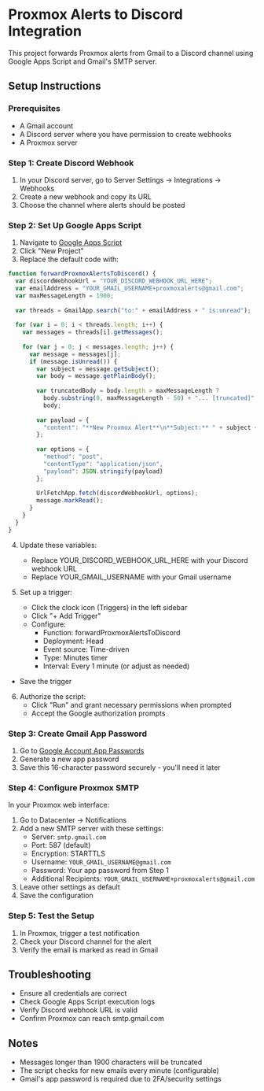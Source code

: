 # Proxmox Alerts to Discord Integration

This project forwards Proxmox alerts from Gmail to a Discord channel using Google Apps Script and Gmail's SMTP server.

## Setup Instructions

### Prerequisites
- A Gmail account
- A Discord server where you have permission to create webhooks
- A Proxmox server

### Step 1: Create Discord Webhook
1. In your Discord server, go to Server Settings → Integrations → Webhooks
2. Create a new webhook and copy its URL
3. Choose the channel where alerts should be posted

### Step 2: Set Up Google Apps Script
1. Navigate to [Google Apps Script](https://script.google.com/)
2. Click "New Project"
3. Replace the default code with:

```javascript
function forwardProxmoxAlertsToDiscord() {
  var discordWebhookUrl = "YOUR_DISCORD_WEBHOOK_URL_HERE";
  var emailAddress = "YOUR_GMAIL_USERNAME+proxmoxalerts@gmail.com";
  var maxMessageLength = 1900;
  
  var threads = GmailApp.search("to:" + emailAddress + " is:unread");
  
  for (var i = 0; i < threads.length; i++) {
    var messages = threads[i].getMessages();
    
    for (var j = 0; j < messages.length; j++) {
      var message = messages[j];
      if (message.isUnread()) {
        var subject = message.getSubject();
        var body = message.getPlainBody();
        
        var truncatedBody = body.length > maxMessageLength ? 
          body.substring(0, maxMessageLength - 50) + "... [truncated]" : 
          body;
          
        var payload = {
          "content": "**New Proxmox Alert**\n**Subject:** " + subject + "\n**Message:** " + truncatedBody
        };
        
        var options = {
          "method": "post",
          "contentType": "application/json",
          "payload": JSON.stringify(payload)
        };
        
        UrlFetchApp.fetch(discordWebhookUrl, options);
        message.markRead();
      }
    }
  }
}
```
4. Update these variables:
   - Replace YOUR_DISCORD_WEBHOOK_URL_HERE with your Discord webhook URL
   - Replace YOUR_GMAIL_USERNAME with your Gmail username

5. Set up a trigger:
   - Click the clock icon (Triggers) in the left sidebar
   - Click "+ Add Trigger"
   - Configure:
     - Function: forwardProxmoxAlertsToDiscord
     - Deployment: Head
     - Event source: Time-driven
     - Type: Minutes timer
     - Interval: Every 1 minute (or adjust as needed)
  - Save the trigger

6. Authorize the script:
   - Click "Run" and grant necessary permissions when prompted
   - Accept the Google authorization prompts

### Step 3: Create Gmail App Password
1. Go to [Google Account App Passwords](https://myaccount.google.com/apppasswords)
2. Generate a new app password
3. Save this 16-character password securely - you'll need it later

### Step 4: Configure Proxmox SMTP
In your Proxmox web interface:
1. Go to Datacenter → Notifications
2. Add a new SMTP server with these settings:
   - Server: `smtp.gmail.com`
   - Port: 587 (default)
   - Encryption: STARTTLS
   - Username: `YOUR_GMAIL_USERNAME@gmail.com`
   - Password: Your app password from Step 1
   - Additional Recipients: `YOUR_GMAIL_USERNAME+proxmoxalerts@gmail.com`
3. Leave other settings as default
4. Save the configuration

### Step 5: Test the Setup
1. In Proxmox, trigger a test notification
2. Check your Discord channel for the alert
3. Verify the email is marked as read in Gmail

## Troubleshooting
- Ensure all credentials are correct
- Check Google Apps Script execution logs
- Verify Discord webhook URL is valid
- Confirm Proxmox can reach smtp.gmail.com

## Notes
- Messages longer than 1900 characters will be truncated
- The script checks for new emails every minute (configurable)
- Gmail's app password is required due to 2FA/security settings




